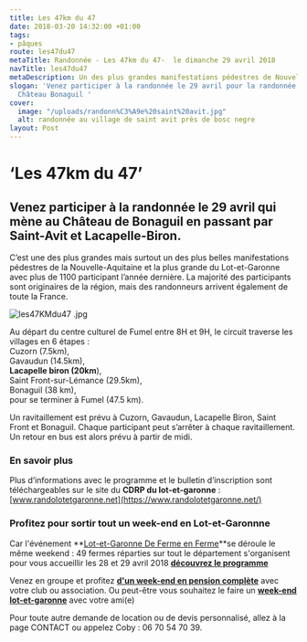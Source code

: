 ```yaml
---
title: Les 47km du 47
date: 2018-03-20 14:32:00 +01:00
tags:
- pâques
route: les47du47
metaTitle: Randonnée - Les 47km du 47-  le dimanche 29 avril 2018
navTitle: les47du47
metaDescription: Un des plus grandes manifestations pédestres de Nouvelle-Aquitaine
slogan: 'Venez participer à la randonnée le 29 avril pour la randonnée qui mène à
  Château Bonaguil '
cover:
  image: "/uploads/randonn%C3%A9e%20saint%20avit.jpg"
  alt: randonnée au village de saint avit près de bosc negre
layout: Post
---
```


# ‘Les 47km du 47’

## Venez participer à la randonnée le 29 avril qui mène au Château de Bonaguil en passant par Saint-Avit et Lacapelle-Biron.

C’est une des plus grandes mais surtout un des plus belles manifestations pédestres de la Nouvelle-Aquitaine et la plus grande du Lot-et-Garonne avec plus de 1100 participant l’année dernière. La majorité des participants sont originaires de la région, mais des randonneurs arrivent également de toute la France.

![les47KMdu47 .jpg](/uploads/les47KMdu47%20.jpg)

Au départ du centre culturel de Fumel entre 8H et 9H, le circuit traverse les villages en 6 étapes :\
Cuzorn (7.5km),\
Gavaudun (14.5km),\
**Lacapelle biron (20km**),\
Saint Front-sur-Lémance (29.5km),\
Bonaguil (38 km), \
pour se terminer à Fumel (47.5 km).

Un ravitaillement est prévu à Cuzorn, Gavaudun, Lacapelle Biron, Saint Front et Bonaguil.
Chaque participant peut s’arrêter à chaque ravitaillement. Un retour en bus est alors prévu à partir de midi.

### En savoir plus

Plus d’informations avec le programme et le bulletin d’inscription sont téléchargeables sur le site du **CDRP du lot-et-garonne** : [www.randolotetgaronne.net](https://www.randolotetgaronne.net/)

### Profitez pour sortir tout un week-end en Lot-et-Garonnne

Car l'événement \*\*[Lot-et-Garonne De Ferme en Ferme](https://www.facebook.com/Defermeenferme47/)\*\*se déroule le même weekend : 49 fermes réparties sur tout le département s'organisent pour vous accueillir les 28 et 29 avril 2018
**[découvrez le programme](https://fr.calameo.com/read/002965639f72c711fdb1f)**

Venez en groupe et profitez [**d'un week-end en pension complète**](https://premium.secureholiday.net/fr/14230/options?tac=NjQ4MDFAcEAyOC8wNC8yMDE4QDI5LzA0LzIwMThANjQ4MDFAQDE4NDA3MQ==&spec=NTQwQDU0MEBAQDBAMEBNQEBAQDBAMTAwQDBAMTBAMTBAODBAQEBAQEA=&checkpms=1&idProduct=64801) avec votre club ou association.
Ou peut-être vous souhaitez le faire un [**week-end lot-et-garonne**](https://premium.secureholiday.net/fr/14230/result?arrivalDate=28%2F04%2F2018&departureDate=29%2F04%2F2018&promocode=&idProduct=&Inventories=) avec votre ami(e)

Pour toute autre demande de location ou de devis personnalisé, allez à la page CONTACT ou appelez Coby : 06 70 54 70 39.